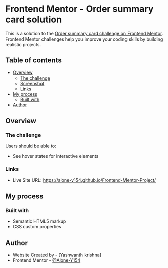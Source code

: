 # Frontend Mentor - Order summary card solution

This is a solution to the [Order summary card challenge on Frontend Mentor](https://www.frontendmentor.io/challenges/order-summary-component-QlPmajDUj). Frontend Mentor challenges help you improve your coding skills by building realistic projects.

## Table of contents

- [Overview](#overview)
  - [The challenge](#the-challenge)
  - [Screenshot](#screenshot)
  - [Links](#links)
- [My process](#my-process)
  - [Built with](#built-with)
- [Author](#author)



## Overview

### The challenge

Users should be able to:

- See hover states for interactive elements




### Links

- Live Site URL: https://alone-y154.github.io/Frontend-Mentor-Project/

## My process

### Built with

- Semantic HTML5 markup
- CSS custom properties








## Author

- Website Created by - [Yashwanth krishna]
- Frontend Mentor - [@Alone-Y154](https://www.frontendmentor.io/profile/Alone-Y154)
